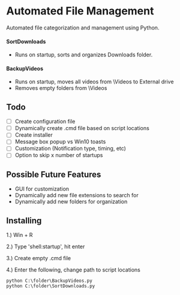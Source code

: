 # Automated File Management

Automated file categorization and management using Python.
#### SortDownloads
- Runs on startup, sorts and organizes Downloads folder.
#### BackupVideos
- Runs on startup, moves all videos from \Videos to External drive
- Removes empty folders from \Videos

## Todo
- [ ] Create configuration file
- [ ] Dynamically create .cmd file based on script locations
- [ ] Create installer
- [ ] Message box popup vs Win10 toasts
- [ ] Customization (Notification type, timing, etc)
- [ ] Option to skip x number of startups

## Possible Future Features
- GUI for customization
- Dynamically add new file extensions to search for
- Dynamically add new folders for organization

## Installing
1.) Win + R

2.) Type 'shell:startup', hit enter

3.) Create empty .cmd file

4.) Enter the following, change path to script locations

```
python C:\folder\BackupVideos.py
python C:\folder\SortDownloads.py
```
